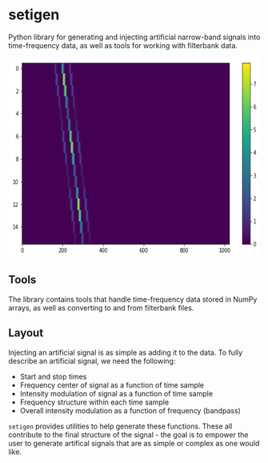 # setigen
Python library for generating and injecting artificial narrow-band signals into time-frequency data, as well as tools for working with filterbank data.

<p align="center">
<img src="doc/source/triple_sine.png" alt="Synthetic triple sine signal"
width="500" height="400"/>
</p>

## Tools
The library contains tools that handle time-frequency data stored in NumPy arrays, as well as converting to and from filterbank files.

## Layout

Injecting an artificial signal is as simple as adding it to the data. To fully describe an artificial signal, we need the following:

* Start and stop times
* Frequency center of signal as a function of time sample
* Intensity modulation of signal as a function of time sample
* Frequency structure within each time sample
* Overall intensity modulation as a function of frequency (bandpass)

`setigen` provides utilities to help generate these functions. These all contribute to the final structure of the signal - the goal is to empower the user to generate artifical signals that are as simple or complex as one would like.
